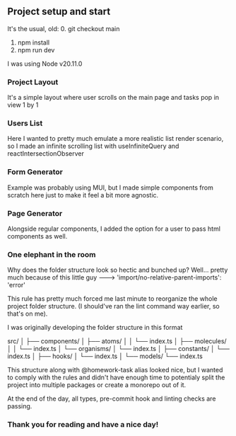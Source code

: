 ## Project setup and start

It's the usual, old: 
0. git checkout main
1. npm install 
2. npm run dev 

I was using Node v20.11.0

### Project Layout 

It's a simple layout where user scrolls on the main page and tasks pop in view 1 by 1 

### Users List 

Here I wanted to pretty much emulate a more realistic list render scenario,
so I made an infinite scrolling list with useInfiniteQuery and reactIntersectionObserver

### Form Generator 

Example was probably using MUI, but I made simple components from scratch here just to make it feel
a bit more agnostic.

### Page Generator

Alongside regular components, I added the option for a user to pass html components as well.


### One elephant in the room

Why does the folder structure look so hectic and bunched up?
Well... pretty much because of this little guy ---> 'import/no-relative-parent-imports': 'error' 

This rule has pretty much forced me last minute to reorganize 
the whole project folder structure. (I should've ran the lint command way earlier, so that's on me).

I was originally developing the folder structure in this format 

src/
│
├── components/
│   ├── atoms/
│   │   └── index.ts
│   ├── molecules/
│   │   └── index.ts
│   └── organisms/
│       └── index.ts
│
├── constants/
│   └── index.ts
│
├── hooks/
│   └── index.ts
│
└── models/
    └── index.ts

This structure along with @homework-task alias looked nice, but I wanted to comply with the rules 
and didn't have enough time to potentialy split the project into multiple packages or create a 
monorepo out of it. 

At the end of the day, all types, pre-commit hook and linting checks are passing.

### Thank you for reading and have a nice day!